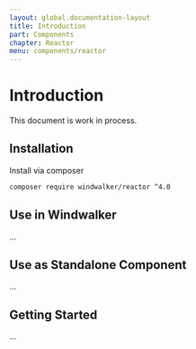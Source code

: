 ```yaml
---
layout: global.documentation-layout
title: Introduction
part: Components
chapter: Reactor
menu: components/reactor
---
```


# Introduction

This document is work in process.

## Installation

Install via composer

```bash
composer require windwalker/reactor ^4.0
```

## Use in Windwalker

...

## Use as Standalone Component

...

## Getting Started

...
